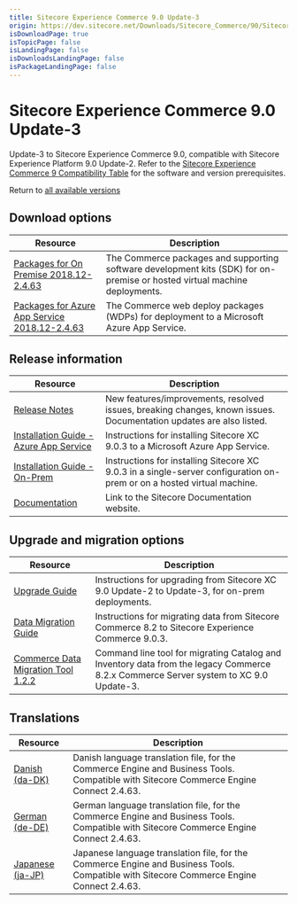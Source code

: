 ```yaml
---
title: Sitecore Experience Commerce 9.0 Update-3
origin: https://dev.sitecore.net/Downloads/Sitecore_Commerce/90/Sitecore_Experience_Commerce_90_Update3.aspx
isDownloadPage: true
isTopicPage: false
isLandingPage: false
isDownloadsLandingPage: false
isPackageLandingPage: false
---
```


# Sitecore Experience Commerce 9.0 Update-3

Update-3 to Sitecore Experience Commerce 9.0, compatible with Sitecore Experience Platform 9.0 Update-2. Refer to the [Sitecore Experience Commerce 9 Compatibility Table](https://kb.sitecore.net/articles/804595) for the software and version prerequisites.

Return to [all available versions](/Downloads/Sitecore_Commerce)

## Download options

 | Resource | Description |
 | --- | --- |
 | [Packages for On Premise 2018.12-2.4.63](https://scdp.blob.core.windows.net/downloads/Sitecore%20Commerce/90/Sitecore%20Experience%20Commerce%2090%20Update3/Secure/Sitecore.Commerce.2018.12-2.4.63.zip) | The Commerce packages and supporting software development kits (SDK) for on-premise or hosted virtual machine deployments. |
 | [Packages for Azure App Service 2018.12-2.4.63](https://scdp.blob.core.windows.net/downloads/Sitecore%20Commerce/90/Sitecore%20Experience%20Commerce%2090%20Update3/Secure/Sitecore.Commerce.Azure.2018.12-2.4.63.zip) | The Commerce web deploy packages (WDPs) for deployment to a Microsoft Azure App Service. |

## Release information

 | Resource | Description |
 | --- | --- |
 | [Release Notes](/downloads/Sitecore_Commerce/90/Sitecore_Experience_Commerce_90_Update3/Release_Notes) | New features/improvements, resolved issues, breaking changes, known issues. Documentation updates are also listed. |
 | [Installation Guide - Azure App Service](https://scdp.blob.core.windows.net/downloads/Sitecore%20Commerce/90/Sitecore%20Experience%20Commerce%2090%20Update3/Secure/Sitecore_Experience_Commerce_Installation_Guide_for_Azure_9.0.3.pdf) | Instructions for installing Sitecore XC 9.0.3 to a Microsoft Azure App Service. |
 | [Installation Guide - On-Prem](https://scdp.blob.core.windows.net/downloads/Sitecore%20Commerce/90/Sitecore%20Experience%20Commerce%2090%20Update3/Secure/Sitecore_Experience_Commerce_Installation_Guide_for_On-Premise_9.0.3.pdf) | Instructions for installing Sitecore XC 9.0.3 in a single-server configuration on-prem or on a hosted virtual machine. |
 | [Documentation](https://doc.sitecore.com) | Link to the Sitecore Documentation website. |

## Upgrade and migration options

 | Resource | Description |
 | --- | --- |
 | [Upgrade Guide](https://scdp.blob.core.windows.net/downloads/Sitecore%20Commerce/90/Sitecore%20Experience%20Commerce%2090%20Update3/Secure/Sitecore_Experience_Commerce_Upgrade_Guide_for_9.0.3.pdf) | Instructions for upgrading from Sitecore XC 9.0 Update-2 to Update-3, for on-prem deployments. |
 | [Data Migration Guide](https://scdp.blob.core.windows.net/downloads/Sitecore%20Commerce/90/Sitecore%20Experience%20Commerce%2090%20Update3/Secure/Sitecore_Experience_Commerce_Data_Migration_Guide_for_9.0.3.pdf) | Instructions for migrating data from Sitecore Commerce 8.2 to Sitecore Experience Commerce 9.0.3. |
 | [Commerce Data Migration Tool 1.2.2](https://scdp.blob.core.windows.net/downloads/Sitecore%20Commerce/90/Sitecore%20Experience%20Commerce%2090%20Update3/Secure/Sitecore.Commerce.Migration.1.2.2.zip) | Command line tool for migrating Catalog and Inventory data from the legacy Commerce 8.2.x Commerce Server system to XC 9.0 Update-3. |

## Translations

 | Resource | Description |
 | --- | --- |
 | [Danish (da-DK)](https://scdp.blob.core.windows.net/downloads/Sitecore%20Commerce/90/Sitecore%20Experience%20Commerce%2090%20Update3/Secure/da-DK.xml) | Danish language translation file, for the Commerce Engine and Business Tools. Compatible with Sitecore Commerce Engine Connect 2.4.63. |
 | [German (de-DE)](https://scdp.blob.core.windows.net/downloads/Sitecore%20Commerce/90/Sitecore%20Experience%20Commerce%2090%20Update3/Secure/de-DE.xml) | German language translation file, for the Commerce Engine and Business Tools. Compatible with Sitecore Commerce Engine Connect 2.4.63. |
 | [Japanese (ja-JP)](https://scdp.blob.core.windows.net/downloads/Sitecore%20Commerce/90/Sitecore%20Experience%20Commerce%2090%20Update3/Secure/ja-JP.xml) | Japanese language translation file, for the Commerce Engine and Business Tools. Compatible with Sitecore Commerce Engine Connect 2.4.63. |
